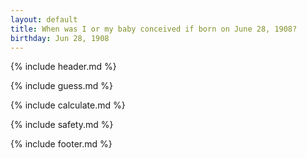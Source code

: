 ```yaml
---
layout: default
title: When was I or my baby conceived if born on June 28, 1908?
birthday: Jun 28, 1908
---
```


{% include header.md %}

{% include guess.md %}

{% include calculate.md %}

{% include safety.md %}

{% include footer.md %}



